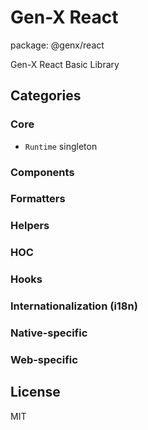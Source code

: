 # Gen-X React 

package: @genx/react

Gen-X React Basic Library

## Categories

### Core

* `Runtime` singleton

### Components

### Formatters

### Helpers

### HOC

### Hooks

### Internationalization (i18n)

### Native-specific

### Web-specific


## License

MIT